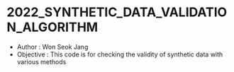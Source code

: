 # 2022_SYNTHETIC_DATA_VALIDATION_ALGORITHM
- Author : Won Seok Jang
- Objective : This code is for checking the validity of synthetic data with various methods